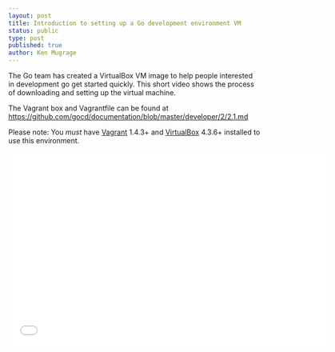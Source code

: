 ```yaml
---
layout: post
title: Introduction to setting up a Go development environment VM
status: public
type: post
published: true
author: Ken Mugrage
---
```


The Go team has created a VirtualBox VM image to help people interested in development go get started quickly. This short video
shows the process of downloading and setting up the virtual machine. 

The Vagrant box and Vagrantfile can be found at <a href="https://github.com/gocd/documentation/blob/master/developer/2/2.1.md">https://github.com/gocd/documentation/blob/master/developer/2/2.1.md</a>

Please note: You _must_ have <a href="http://www.vagrantup.com/">Vagrant</a> 1.4.3+ and <a href="https://www.virtualbox.org/">VirtualBox</a> 4.3.6+ installed to use this environment.

<iframe src="//fast.wistia.net/embed/iframe/kc1tg597ae" allowtransparency="true" frameborder="0" scrolling="no" class="wistia_embed" name="wistia_embed" allowfullscreen mozallowfullscreen webkitallowfullscreen oallowfullscreen msallowfullscreen width="640" height="388"></iframe>
